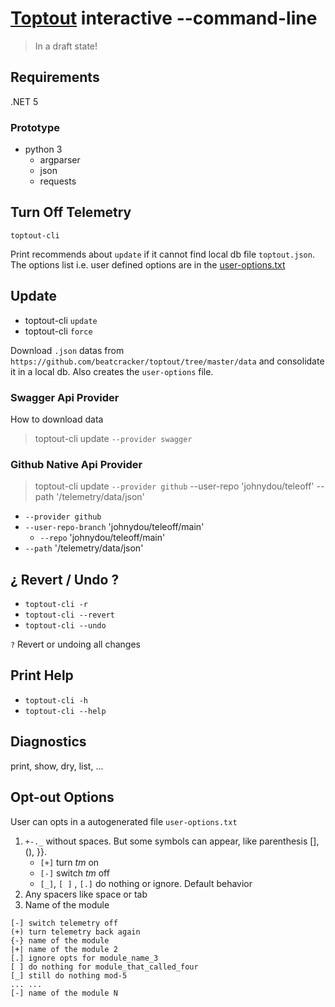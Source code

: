 # [Toptout](https://github.com/beatcracker/toptout) interactive --command-line

> In a draft state!

## Requirements

.NET 5

### Prototype

- python 3
  - argparser
  - json
  - requests

## Turn Off Telemetry

`toptout-cli`

Print recommends about `update` if it cannot find local db file `toptout.json`.
The options list i.e. user defined options are in the [user-options.txt](#opt-out-options)

## Update

- toptout-cli `update`
- toptout-cli `force`

Download `.json` datas from `https://github.com/beatcracker/toptout/tree/master/data` and consolidate it in a local db. Also creates the `user-options` file.

### Swagger Api Provider

How to download data

> toptout-cli update `--provider swagger`

### Github Native Api Provider

> toptout-cli update `--provider github` --user-repo 'johnydou/teleoff' --path '/telemetry/data/json'

- `--provider github`
- `--user-repo-branch` 'johnydou/teleoff/main'
  - `--repo` 'johnydou/teleoff/main'
- `--path` '/telemetry/data/json'

## ¿ Revert / Undo ?

- `toptout-cli -r`
- `toptout-cli --revert`
- `toptout-cli --undo`

`?` Revert or undoing all changes

## Print Help

- `toptout-cli -h`
- `toptout-cli --help`

## Diagnostics

print, show, dry, list, ...

## Opt-out Options

User can opts in a autogenerated file `user-options.txt`

1. `+-._` without spaces. But some symbols can appear, like parenthesis [], (), }}.
   - `[+]` turn _tm_ on
   - `[-]` switch _tm_ off
   - `[_]`, `[ ]` , `[.]` do nothing or ignore. Default behavior
2. Any spacers like space or tab
3. Name of the module

```plain
[-] switch telemetry off
(+) turn telemetry back again
{-} name of the module
|+| name of the module 2
[.] ignore opts for module_name_3
[ ] do nothing for module_that_called_four
[_] still do nothing mod-5
... ...
[-] name of the module N
```
